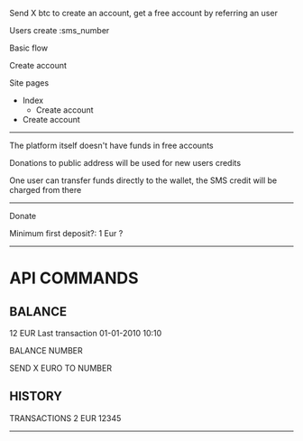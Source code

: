 Send X btc to create an account, get a free account by referring an user

Users
  create :sms_number

Basic flow


Create account



Site pages
  - Index
    - Create account
  - Create account


  ------

  The platform itself doesn't have funds in free accounts

  Donations to public address will be used for new users credits

  One user can transfer funds directly to the wallet, the SMS credit will be charged from there


  ----



  Donate

  Minimum first deposit?: 1 Eur ?



  ------

  # API COMMANDS


  BALANCE
  ---
  12 EUR
  Last transaction
  01-01-2010 10:10


  BALANCE NUMBER


  SEND X EURO TO NUMBER


  HISTORY
  ---
  TRANSACTIONS
  2 EUR 12345


  ------